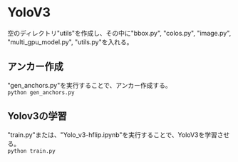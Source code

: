 # YoloV3

空のディレクトリ"utils"を作成し、その中に"bbox.py", "colos.py", "image.py", "multi_gpu_model.py", "utils.py"を入れる。

## アンカー作成
"gen_anchors.py"を実行することで、アンカー作成する。  
`python gen_anchors.py`
## Yolov3の学習
"train.py"または、"Yolo_v3-hflip.ipynb"を実行することで、YoloV3を学習させる。  
`python train.py`
